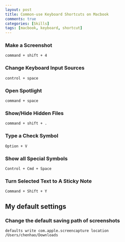 ```yaml
---
layout: post
title: Common-use Keyboard Shortcuts on Macbook
comments: true
categories: [Skills]
tags: [macbook, keyboard, shortcut]
---
```



### Make a Screenshot

`command + shift + 4`

### Change Keyboard Input Sources

`control + space`

### Open Spotlight

`command + space`

### Show/Hide Hidden Files

`command + shift + .`

### Type a Check Symbol

`Option + V`

### Show all Special Symbols

`Control + Cmd + Space`

### Turn Selected Text to A Sticky Note

`Command + Shift + Y`



## My default settings

### Change the default saving path of screenshots

`defaults write com.apple.screencapture location /Users/chenhao/Downloads`